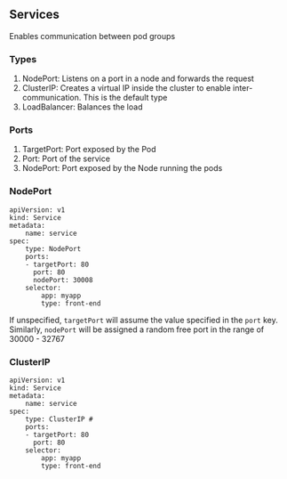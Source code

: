 ## Services

Enables communication between pod groups

### Types 

1. NodePort: Listens on a port in a node and forwards the request
2. ClusterIP: Creates a virtual IP inside the cluster to enable inter-communication. This is the default type
3. LoadBalancer: Balances the load

### Ports

1. TargetPort: Port exposed by the Pod
2. Port: Port of the service
3. NodePort: Port exposed by the Node running the pods

### NodePort

```
apiVersion: v1
kind: Service
metadata:
    name: service
spec:
    type: NodePort
    ports:
    - targetPort: 80
      port: 80
      nodePort: 30008
    selector:
        app: myapp
        type: front-end
```

If unspecified, `targetPort` will assume the value specified in the `port` key. Similarly, `nodePort` will be assigned a random free port in the range of  30000 - 32767


### ClusterIP

```
apiVersion: v1
kind: Service
metadata:
    name: service
spec:
    type: ClusterIP #
    ports:
    - targetPort: 80
      port: 80
    selector:
        app: myapp
        type: front-end
```
